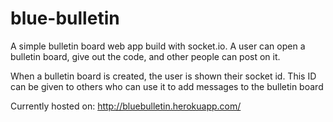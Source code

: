 # blue-bulletin

A simple bulletin board web app build with socket.io. A user can open
a bulletin board, give out the code, and other people can post on it.

When a bulletin board is created, the user is shown their socket id. This
ID can be given to others who can use it to add messages to the bulletin
board

Currently hosted on: http://bluebulletin.herokuapp.com/